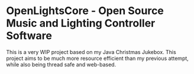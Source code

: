 # OpenLightsCore - Open Source Music and Lighting Controller Software

This is a very WIP project based on my Java Christmas Jukebox.
This project aims to be much more resource efficient than my previous attempt, while also being thread safe and web-based.
